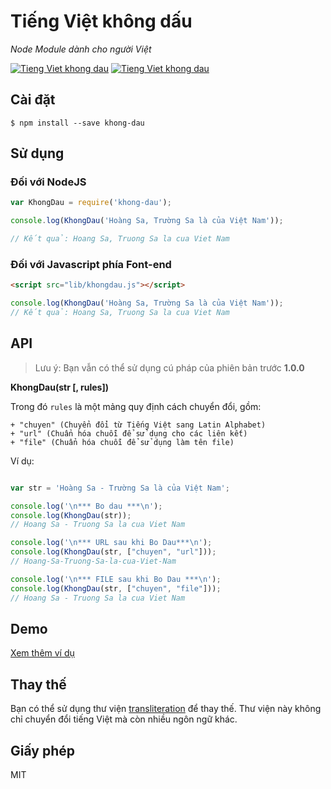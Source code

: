 # Tiếng Việt không dấu

_Node Module dành cho người Việt_

[![Tieng Viet khong dau](https://img.shields.io/badge/node-%5E0.10.40-brightgreen.svg)](//www.npmjs.com/package/khong-dau) [![Tieng Viet khong dau](https://img.shields.io/badge/npm-%5E1.4.28-brightgreen.svg)](//www.npmjs.com/package/khong-dau)

## Cài đặt

```shell
$ npm install --save khong-dau
```

## Sử dụng

### Đối với NodeJS

```javascript
var KhongDau = require('khong-dau');

console.log(KhongDau('Hoàng Sa, Trường Sa là của Việt Nam'));

// Kết quả: Hoang Sa, Truong Sa la cua Viet Nam
```

### Đối với Javascript phía Font-end

```html
<script src="lib/khongdau.js"></script>
```

```js
console.log(KhongDau('Hoàng Sa, Trường Sa là của Việt Nam'));
// Kết quả: Hoang Sa, Truong Sa la cua Viet Nam
```

## API

> Lưu ý: Bạn vẫn có thể sử dụng cú pháp của phiên bản trước **1.0.0**

**KhongDau(str [, rules])**

Trong đó `rules` là một mảng quy định cách chuyển đổi, gồm:

    + "chuyen" (Chuyển đổi từ Tiếng Việt sang Latin Alphabet)
    + "url" (Chuẩn hóa chuỗi để sử dụng cho các liên kết)
    + "file" (Chuẩn hóa chuỗi để sử dụng làm tên file)

Ví dụ:

```js

var str = 'Hoàng Sa - Trường Sa là của Việt Nam';

console.log('\n*** Bo dau ***\n');
console.log(KhongDau(str));
// Hoang Sa - Truong Sa la cua Viet Nam

console.log('\n*** URL sau khi Bo Dau***\n');
console.log(KhongDau(str, ["chuyen", "url"]));
// Hoang-Sa-Truong-Sa-la-cua-Viet-Nam

console.log('\n*** FILE sau khi Bo Dau ***\n');
console.log(KhongDau(str, ["chuyen", "file"]));
// Hoang Sa - Truong Sa la cua Viet Nam

```

## Demo

[Xem thêm ví dụ](./demo.js)

## Thay thế

Bạn có thể sử dụng thư viện [transliteration](https://www.npmjs.com/package/transliteration) để thay thế. Thư viện này không chỉ chuyển đổi tiếng Việt mà còn nhiều ngôn ngữ khác.

## Giấy phép

MIT
